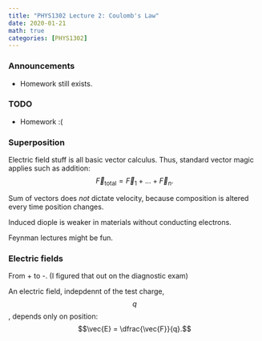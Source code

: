 ```yaml
---
title: "PHYS1302 Lecture 2: Coulomb's Law"
date: 2020-01-21
math: true 
categories: [PHYS1302]
---
```


### Announcements

- Homework still exists.

### TODO

- Homework :(

### Superposition

Electric field stuff is all basic vector calculus. Thus, standard vector magic applies such as addition: $$\vec{F}_{\text{total}} = \vec{F}_1 + \dots + \vec{F}_n.$$

Sum of vectors does *not* dictate velocity, because composition is altered every time position changes.

Induced diople is weaker in materials without conducting electrons.

Feynman lectures might be fun.

### Electric fields

From + to -. (I figured that out on the diagnostic exam)

An electric field, indepdennt of the test charge, $$q$$, depends only on position: $$\vec{E} = \dfrac{\vec{F}}{q}.$$